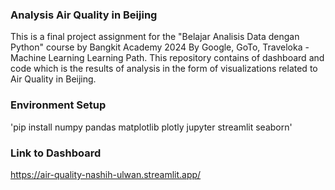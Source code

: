 ### Analysis Air Quality in Beijing
This is a final project assignment for the "Belajar Analisis Data dengan Python" course by Bangkit Academy 2024 By Google, GoTo, Traveloka - Machine Learning Learning Path. This repository contains of dashboard and code which is the results of analysis in the form of visualizations related to Air Quality in Beijing. 

### Environment Setup
'pip install numpy pandas matplotlib plotly jupyter streamlit seaborn'

### Link to Dashboard
https://air-quality-nashih-ulwan.streamlit.app/
